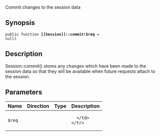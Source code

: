 Commit changes to the session data

## Synopsis

<code>public function <b>[[Session]]::commit</b>(<b>$req</b> = null)</code>

## Description

Session::commit() stores any changes which have been made to the session data so that they will be available when future requests attach to the session.

## Parameters

<table>
  <thead>
    <tr>
      <th>Name</th>
      <th>Direction</th>
      <th>Type</th>
      <th>Description</th>
    </tr>
  </thead>
  <tbody>
    <tr>
      <td><code>$req</code>
      <td><i></i></td>
      <td></td>
      <td>

      </td>
    </tr>
  </tbody>
</table>

